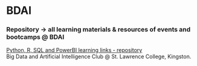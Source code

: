 # BDAI


### Repository -> all learning materials & resources of events and bootcamps @ BDAI



[Python, R, SQL and PowerBI learning links - repository](https://github.com/BronzeKnuckles/Python-R-SQL-PowerBI-Learning-Materials)
<br>
Big Data and Artificial Intelligence Club @ St. Lawrence College, Kingston.



